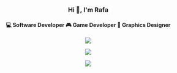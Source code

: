 <p>
	<h3 align="center">Hi 👋, I'm Rafa</h3>
</p>
<p align="center">
	<h4 align="center">
    💻 Software Developer 
    🎮 Game Developer 
    📏 Graphics Designer  
	</h4>
</p>
<p align="center">
    <img  src="https://github-readme-stats.vercel.app/api?username=raf-underscore&theme=dark&hide_border=true" />
</p>
<p align="center">
	<img  src="https://github-readme-stats.vercel.app/api/top-langs/?username=raf-underscore&theme=dark&layout=compact&hide_border=true&card_width=445"/>
</p>
<p align="center">
	<img  src="https://github-readme-stats.vercel.app/api/wakatime?username=raf_underscore&theme=dark&hide_border=true&card_width=445"/>
</p>
 
